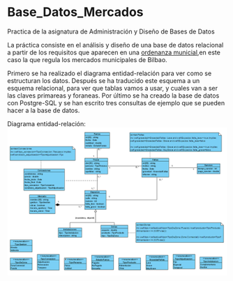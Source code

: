# Base_Datos_Mercados
Practica de la asignatura de Administración y Diseño de Bases de Datos

La práctica consiste en el análisis y diseño de una base de datos relacional a partir de los requisitos que aparecen en una [ordenanza municial](https://github.com/martajimpac/Base_Datos_Mercados/blob/master/ordenanzaMercadosBilbao.pdf),en este caso la que regula los mercados municipales de Bilbao. 

Primero se ha realizado el diagrama entidad-relación para ver como se estructuran los datos.
Después se ha traducido este esquema a un esquema relacional, para ver que tablas vamos a usar, y cuales van a ser las claves primareas y foraneas.
Por último se ha creado la base de datos con Postgre-SQL y se han escrito tres consultas de ejemplo que se pueden hacer a la base de datos.

Diagrama entidad-relación:
![alt text](https://github.com/martajimpac/Base_Datos_Mercados/blob/master/ADBD-Diagrama%20_%20-%20Visual%20Paradigm%20Standard%202021-12.png)

